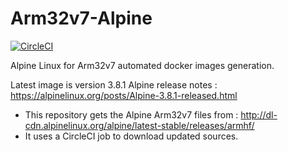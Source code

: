 # Arm32v7-Alpine

[![CircleCI](https://circleci.com/gh/aalaesar/Arm32v7-Alpine.svg?style=svg)](https://circleci.com/gh/aalaesar/Arm32v7-Alpine)

Alpine Linux for Arm32v7 automated docker images generation.

Latest image is version 3.8.1
Alpine release notes : https://alpinelinux.org/posts/Alpine-3.8.1-released.html

- This repository gets the Alpine Arm32v7 files from : http://dl-cdn.alpinelinux.org/alpine/latest-stable/releases/armhf/
- It uses a CircleCI job to download updated sources.
